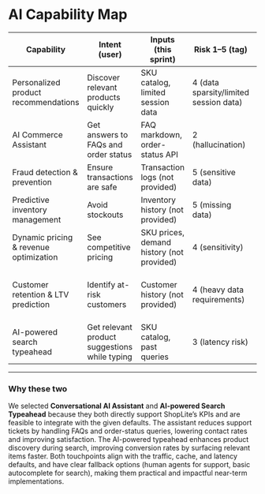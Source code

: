 # AI Capability Map

| Capability | Intent (user) | Inputs (this sprint) | Risk 1–5 (tag) | p95 ms | Est. cost/action | Fallback | Selected |
|---|---|---|---|---:|---:|---|:---:|
| Personalized product recommendations | Discover relevant products quickly | SKU catalog, limited session data | 4 (data sparsity/limited session data) | 300 | $0.08 | Default “bestsellers” widget |   |
| AI Commerce Assistant | Get answers to FAQs and order status | FAQ markdown, order-status API | 2 (hallucination) | 1200 | $0.09 | Escalate to human agent | [x] |
| Fraud detection & prevention | Ensure transactions are safe | Transaction logs (not provided) | 5 (sensitive data) | 1000 | $0.08 | Manual review rules |   |
| Predictive inventory management | Avoid stockouts | Inventory history (not provided) | 5 (missing data) | 2000 | $0.14 | Static reorder thresholds |   |
| Dynamic pricing & revenue optimization | See competitive pricing | SKU prices, demand history (not provided) | 4 (sensitivity) | 1500 | $0.09 | Fixed pricing rules |   |
| Customer retention & LTV prediction | Identify at-risk customers | Customer history (not provided) | 4 (heavy data requirements) | 1800 | $0.12 | Manual retention campaigns such as discounts |   |
| AI-powered search typeahead | Get relevant product suggestions while typing | SKU catalog, past queries | 3 (latency risk) | 300 | $0.05 | Default keyword autocomplete | [x] |

---

### Why these two
We selected **Conversational AI Assistant** and **AI-powered Search Typeahead** because they both directly support ShopLite’s KPIs and are feasible to integrate with the given defaults. The assistant reduces support tickets by handling FAQs and order-status queries, lowering contact rates and improving satisfaction. The AI-powered typeahead enhances product discovery during search, improving conversion rates by surfacing relevant items faster. Both touchpoints align with the traffic, cache, and latency defaults, and have clear fallback options (human agents for support, basic autocomplete for search), making them practical and impactful near-term implementations.



